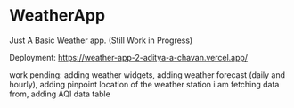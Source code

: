 # WeatherApp
Just A Basic Weather app. (Still Work in Progress)

Deployment: https://weather-app-2-aditya-a-chavan.vercel.app/

work pending: adding weather widgets, adding weather forecast (daily and hourly), adding pinpoint location of the weather station i am fetching data from, adding AQI data table
